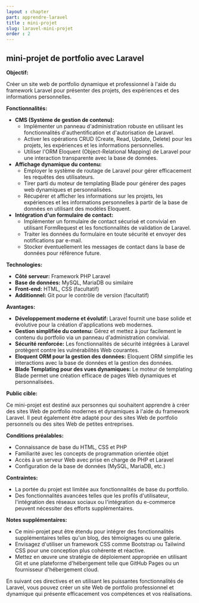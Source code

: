 ```yaml
---
layout : chapter
part: apprendre-laravel
title : mini-projet
slug: laravel-mini-projet
order : 2
---
```


## mini-projet de portfolio avec Laravel

**Objectif:**

Créer un site web de portfolio dynamique et professionnel à l'aide du framework Laravel pour présenter des projets, des expériences et des informations personnelles.

**Fonctionnalités:**

* **CMS (Système de gestion de contenu):**
    * Implémenter un panneau d'administration robuste en utilisant les fonctionnalités d'authentification et d'autorisation de Laravel.
    * Activer les opérations CRUD (Create, Read, Update, Delete) pour les projets, les expériences et les informations personnelles.
    * Utiliser l'ORM Eloquent (Object-Relational Mapping) de Laravel pour une interaction transparente avec la base de données.
* **Affichage dynamique du contenu:**
    * Employer le système de routage de Laravel pour gérer efficacement les requêtes des utilisateurs.
    * Tirer parti du moteur de templating Blade pour générer des pages web dynamiques et personnalisées.
    * Récupérer et afficher les informations sur les projets, les expériences et les informations personnelles à partir de la base de données en utilisant des modèles Eloquent.
* **Intégration d'un formulaire de contact:**
    * Implémenter un formulaire de contact sécurisé et convivial en utilisant FormRequest et les fonctionnalités de validation de Laravel.
    * Traiter les données du formulaire en toute sécurité et envoyer des notifications par e-mail.
    * Stocker éventuellement les messages de contact dans la base de données pour référence future.

**Technologies:**

* **Côté serveur:** Framework PHP Laravel
* **Base de données:** MySQL, MariaDB ou similaire
* **Front-end:** HTML, CSS (facultatif)
* **Additionnel:** Git pour le contrôle de version (facultatif)

**Avantages:**

* **Développement moderne et évolutif:** Laravel fournit une base solide et évolutive pour la création d'applications web modernes.
* **Gestion simplifiée du contenu:** Gérez et mettez à jour facilement le contenu du portfolio via un panneau d'administration convivial.
* **Sécurité renforcée:** Les fonctionnalités de sécurité intégrées à Laravel protègent contre les vulnérabilités Web courantes.
* **Eloquent ORM pour la gestion des données:** Eloquent ORM simplifie les interactions avec la base de données et la gestion des données.
* **Blade Templating pour des vues dynamiques:** Le moteur de templating Blade permet une création efficace de pages Web dynamiques et personnalisées.

**Public cible:**

Ce mini-projet est destiné aux personnes qui souhaitent apprendre à créer des sites Web de portfolio modernes et dynamiques à l'aide du framework Laravel. Il peut également être adapté pour des sites Web de portfolio personnels ou des sites Web de petites entreprises.

**Conditions préalables:**

* Connaissance de base du HTML, CSS et PHP
* Familiarité avec les concepts de programmation orientée objet
* Accès à un serveur Web avec prise en charge de PHP et Laravel
* Configuration de la base de données (MySQL, MariaDB, etc.)

**Contraintes:**

* La portée du projet est limitée aux fonctionnalités de base du portfolio.
* Des fonctionnalités avancées telles que les profils d'utilisateur, l'intégration des réseaux sociaux ou l'intégration du e-commerce peuvent nécessiter des efforts supplémentaires.

**Notes supplémentaires:**

* Ce mini-projet peut être étendu pour intégrer des fonctionnalités supplémentaires telles qu'un blog, des témoignages ou une galerie.
* Envisagez d'utiliser un framework CSS comme Bootstrap ou Tailwind CSS pour une conception plus cohérente et réactive.
* Mettez en œuvre une stratégie de déploiement appropriée en utilisant Git et une plateforme d'hébergement telle que GitHub Pages ou un fournisseur d'hébergement cloud.

En suivant ces directives et en utilisant les puissantes fonctionnalités de Laravel, vous pouvez créer un site Web de portfolio professionnel et dynamique qui présente efficacement vos compétences et vos réalisations.
